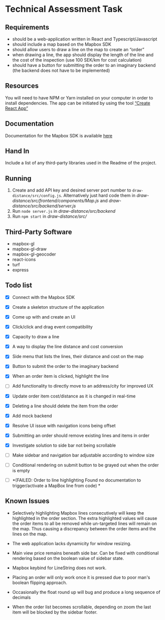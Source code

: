 # Technical Assessment Task
## Requirements
* should be a web-application written in React and Typescript/Javascript
* should include a map based on the Mapbox SDK
* should allow users to draw a line on the map to create an “order”
* when drawing a line, the app should display the length of the line and the cost of the inspection (use 100 SEK/km for cost calculation)
* should have a button for submitting the order to an imaginary backend (the backend does not have to be implemented)

## Resources
You will need to have NPM or Yarn installed on your computer in order to install dependencies. The app can be initiated by using the tool [“Create React App”](https://reactjs.org/docs/create-a-new-react-app.html#create-react-app)

## Documentation
Documentation for the Mapbox SDK is available [here](https://docs.mapbox.com/mapbox-gl-js/api/)

## Hand In
Include a list of any third-party libraries used in the Readme of the project.

## Running
1. Create and add API key and desired server port number to <code>draw-distance/src/config.js</code>. Alternatively just hard code them in *draw-distance/src/frontend/components/Map.js* and *draw-distance/src/backend/server.js*
2. Run <code>node server.js</code> in *draw-distance/src/backend*
3. Run <code>npm start</code> in *draw-distance/src/*

## Third-Party Software
* mapbox-gl
* mapbox-gl-draw
* mapbox-gl-geocoder
* react-icons
* turf
* express

## Todo list

- [x] Connect with the Mapbox SDK
- [x] Create a skeleton structure of the application
- [x] Come up with and create an UI
- [x] Click/click and drag event compatibility
- [x] Capacity to draw a line
- [x] A way to display the line distance and cost conversion
- [x] Side menu that lists the lines, their distance and cost on the map
- [x] Button to submit the order to the imaginary backend
- [x] When an order item is clicked, highlight the line
- [ ] Add functionality to directly move to an address/city for improved UX
- [x] Update order item cost/distance as it is changed in real-time
- [x] Deleting a line should delete the item from the order
- [x] Add mock backend
- [x] Resolve UI issue with navigation icons being offset
- [x] Submitting an order should remove existing lines and items in order
- [x] Investigate solution to side bar not being scrollable
- [ ] Make sidebar and navigation bar adjustable according to window size
- [ ] Conditional rendering on submit button to be grayed out when the order is empty
- [ ] *(FAILED: Order to line highlighting Found no documentation to trigger/activate a MapBox line from code)  *


## Known Issues

* Selectively highlighting Mapbox lines consecutively will keep the highlighted in the order section. The extra highlighted values will cause the order items to all be removed while un-targeted lines will remain on the map. Thus causing a discrepancy between the order items and the lines on the map.

* The web application lacks dynamicity for window resizing.

* Main view price remains beneath side bar. Can be fixed with conditional rendering based on the boolean value of sidebar state.

* Mapbox keybind for LineString does not work.

* Placing an order will only work once it is pressed due to poor man's boolean flipping approach.

* Occasionally the float round up will bug and produce a long sequence of decimals

* When the order list becomes scrollable, depending on zoom the last item will be blocked by the sidebar footer.
